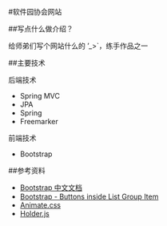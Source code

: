 #软件园协会网站

##写点什么做介绍？

给师弟们写个网站什么的 ’_>`，练手作品之一

##主要技术

后端技术

- Spring MVC
- JPA
- Spring
- Freemarker

前端技术

- Bootstrap

##参考资料

- [Bootstrap 中文文档](http://v3.bootcss.com/)
- [Bootstrap - Buttons inside List Group Item](http://stackoverflow.com/questions/38373842/bootstrap-buttons-inside-list-group-item) 
- [Animate.css](https://daneden.github.io/animate.css/)
- [Holder.js](http://holderjs.com/)
